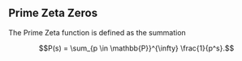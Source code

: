## Prime Zeta Zeros
The Prime Zeta function is defined as the summation

$$P(s) = \sum_{p \in \mathbb{P}}^{\infty} \frac{1}{p^s}.$$

